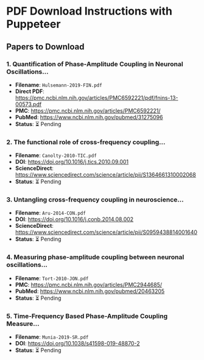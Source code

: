 # PDF Download Instructions with Puppeteer
## Papers to Download

### 1. Quantification of Phase-Amplitude Coupling in Neuronal Oscillations...
- **Filename**: `Hulsemann-2019-FIN.pdf`
- **Direct PDF**: https://pmc.ncbi.nlm.nih.gov/articles/PMC6592221/pdf/fnins-13-00573.pdf
- **PMC**: https://pmc.ncbi.nlm.nih.gov/articles/PMC6592221/
- **PubMed**: https://www.ncbi.nlm.nih.gov/pubmed/31275096
- **Status**: ⏳ Pending

### 2. The functional role of cross-frequency coupling...
- **Filename**: `Canolty-2010-TIC.pdf`
- **DOI**: https://doi.org/10.1016/j.tics.2010.09.001
- **ScienceDirect**: https://www.sciencedirect.com/science/article/pii/S1364661310002068
- **Status**: ⏳ Pending

### 3. Untangling cross-frequency coupling in neuroscience...
- **Filename**: `Aru-2014-CON.pdf`
- **DOI**: https://doi.org/10.1016/j.conb.2014.08.002
- **ScienceDirect**: https://www.sciencedirect.com/science/article/pii/S0959438814001640
- **Status**: ⏳ Pending

### 4. Measuring phase-amplitude coupling between neuronal oscillations...
- **Filename**: `Tort-2010-JON.pdf`
- **PMC**: https://pmc.ncbi.nlm.nih.gov/articles/PMC2944685/
- **PubMed**: https://www.ncbi.nlm.nih.gov/pubmed/20463205
- **Status**: ⏳ Pending

### 5. Time-Frequency Based Phase-Amplitude Coupling Measure...
- **Filename**: `Munia-2019-SR.pdf`
- **DOI**: https://doi.org/10.1038/s41598-019-48870-2
- **Status**: ⏳ Pending
